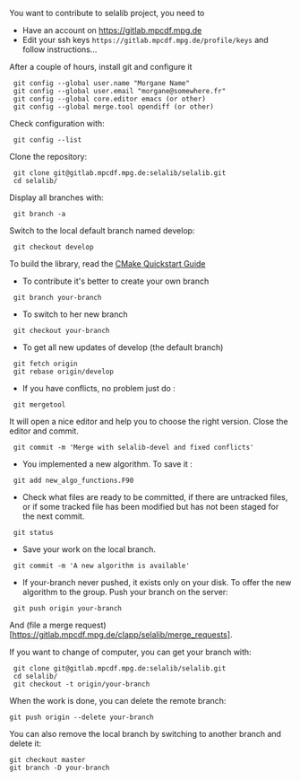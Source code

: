You want to contribute to selalib project, you need to

* Have an account on https://gitlab.mpcdf.mpg.de
* Edit your ssh keys
`https://gitlab.mpcdf.mpg.de/profile/keys`
and follow instructions...

After a couple of hours, install git and configure it
~~~
 git config --global user.name "Morgane Name"
 git config --global user.email "morgane@somewhere.fr"
 git config --global core.editor emacs (or other)
 git config --global merge.tool opendiff (or other)
~~~

Check configuration with:
```
 git config --list
```

Clone the repository:
~~~
 git clone git@gitlab.mpcdf.mpg.de:selalib/selalib.git
 cd selalib/
~~~

Display all branches with:
~~~
 git branch -a
~~~

Switch to the local default branch named develop:
~~~
 git checkout develop
~~~

To build the library, read the [CMake Quickstart Guide](CMakeQuickstart.md)

* To contribute it's better to create your own branch
~~~
 git branch your-branch
~~~

* To switch to her new branch
~~~
 git checkout your-branch
~~~

* To get all new updates of develop (the default branch)
~~~
 git fetch origin              
 git rebase origin/develop
~~~

* If you have conflicts, no problem just do :
~~~
 git mergetool
~~~
It will open a nice editor and help you to choose the right version. Close the 
editor and commit.
~~~
 git commit -m 'Merge with selalib-devel and fixed conflicts'
~~~

* You implemented a new algorithm. To save it :
~~~
 git add new_algo_functions.F90
~~~

* Check what files are ready to be committed, if there are untracked files, 
or if some tracked file has been modified but has not been staged for the next commit.
~~~
 git status
~~~

* Save your work on the local branch.
~~~
 git commit -m 'A new algorithm is available'
~~~

* If your-branch never pushed, it exists only on your disk.
To offer the new algorithm to the group. Push your branch on the server:
~~~
 git push origin your-branch
~~~
And (file a merge request)[https://gitlab.mpcdf.mpg.de/clapp/selalib/merge_requests].

If you want to change of computer, you can get your branch with:
~~~
 git clone git@gitlab.mpcdf.mpg.de:selalib/selalib.git
 cd selalib/
 git checkout -t origin/your-branch
~~~

When the work is done, you can delete the remote branch:
~~~
git push origin --delete your-branch
~~~

You can also remove the local branch by switching to another branch and delete it:
~~~
git checkout master
git branch -D your-branch
~~~

